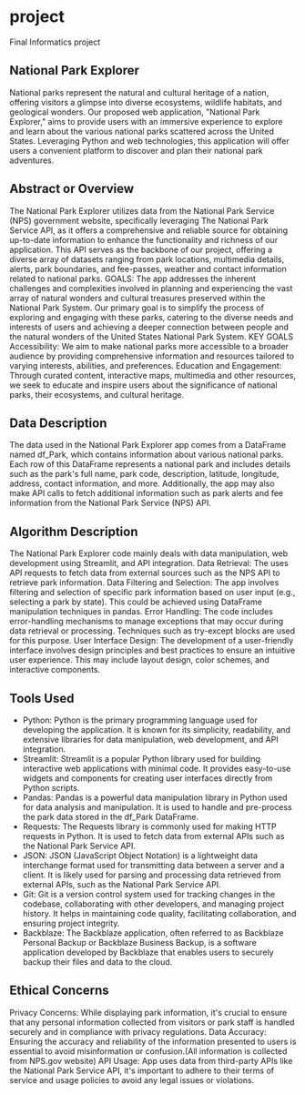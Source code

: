 # project
 Final Informatics project

 ## National Park Explorer
 National parks represent the natural and cultural heritage of a nation, offering visitors a glimpse into diverse ecosystems, wildlife habitats, and geological wonders. Our proposed web application, "National Park Explorer," aims to provide users with an immersive experience to explore and learn about the various national parks scattered across the United States. Leveraging Python and web technologies, this application will offer users a convenient platform to discover and plan their national park adventures.

 ## Abstract or Overview
 The National Park Explorer  utilizes data from the National Park Service (NPS) government website, specifically leveraging The National Park Service API, as it offers a comprehensive and reliable source for obtaining up-to-date information to enhance the functionality and richness of our application. 
 This API serves as the backbone of our project, offering a diverse array of datasets ranging from
 park locations, multimedia details, alerts, park boundaries, and fee-passes, weather and contact information related to national parks.
 GOALS:
 The app addresses the inherent challenges and complexities involved in planning and experiencing the vast array of natural wonders and cultural treasures preserved within the National Park System. Our primary goal is to simplify the process of exploring and engaging with these parks, catering to the diverse needs and interests of users and achieving a deeper connection between people and the natural wonders of the United States National Park System.
 KEY GOALS
 Accessibility: We aim to make national parks more accessible to a broader audience by providing comprehensive information and resources tailored to varying interests, abilities, and preferences.
 Education and Engagement: Through curated content, interactive maps, multimedia and other resources, we seek to educate and inspire users about the significance of national parks, their ecosystems, and cultural heritage.

 ## Data Description
 The data used in the National Park Explorer app comes from a DataFrame named df_Park, which contains information about various national parks. Each row of this DataFrame represents a national park and includes details such as the park's full name, park code, description, latitude, longitude, address, contact information, and more. Additionally, the app may also make API calls to fetch additional information such as park alerts and fee information from the National Park Service (NPS) API.

 ## Algorithm Description
 The National Park Explorer code mainly deals with data manipulation, web development using Streamlit, and API integration.
 Data Retrieval: The uses API requests to fetch data from external sources such as the NPS API to retrieve park information.
 Data Filtering and Selection: The app involves filtering and selection of specific park information based on user input (e.g., selecting a park by state). This could be achieved using DataFrame manipulation techniques in pandas.
 Error Handling: The code includes error-handling mechanisms to manage exceptions that may occur during data retrieval or processing. Techniques such as try-except blocks are used for this purpose.
 User Interface Design: The development of a user-friendly interface involves design principles and best practices to ensure an intuitive user experience. This may include layout design, color schemes, and interactive components.

 ## Tools Used
 * Python: Python is the primary programming language used for developing the application. It is known for its simplicity, readability, and extensive libraries for data manipulation, web development, and API integration.
 * Streamlit: Streamlit is a popular Python library used for building interactive web applications with minimal code. It provides easy-to-use widgets and components for creating user interfaces directly from Python scripts.
 * Pandas: Pandas is a powerful data manipulation library in Python used for data analysis and manipulation. It is used to handle and pre-process the park data stored in the df_Park DataFrame.
 * Requests: The Requests library is commonly used for making HTTP requests in Python. It is used to fetch data from external APIs such as the National Park Service API.
 * JSON: JSON (JavaScript Object Notation) is a lightweight data interchange format used for transmitting data between a server and a client. It is likely used for parsing and processing data retrieved from external APIs, such as the National Park Service API.
 * Git: Git is a version control system used for tracking changes in the codebase, collaborating with other developers, and managing project history. It helps in maintaining code quality, facilitating collaboration, and ensuring project integrity.
 * Backblaze: The Backblaze application, often referred to as Backblaze Personal Backup or Backblaze Business Backup, is a software application developed by Backblaze that enables users to securely backup their files and data to the cloud.


 ## Ethical Concerns
 Privacy Concerns: While displaying park information, it's crucial to ensure that any personal information collected from visitors or park staff is handled securely and in compliance with privacy regulations.
 Data Accuracy: Ensuring the accuracy and reliability of the information presented to users is essential to avoid misinformation or confusion.(All information is collected from NPS.gov website)
 API Usage: App uses data from third-party APIs like the National Park Service API, it's important to adhere to their terms of service and usage policies to avoid any legal issues or violations.




